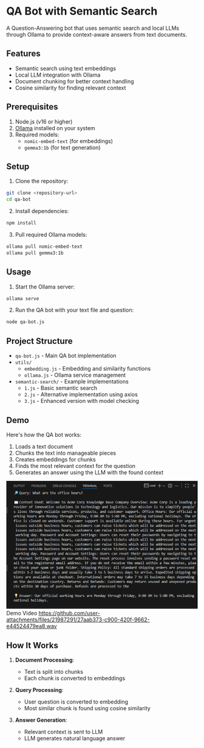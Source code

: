 # QA Bot with Semantic Search

A Question-Answering bot that uses semantic search and local LLMs through Ollama to provide context-aware answers from text documents.

## Features


- Semantic search using text embeddings
- Local LLM integration with Ollama
- Document chunking for better context handling
- Cosine similarity for finding relevant context

## Prerequisites

1. Node.js (v16 or higher)
2. [Ollama](https://ollama.ai/) installed on your system
3. Required models:
   - `nomic-embed-text` (for embeddings)
   - `gemma3:1b` (for text generation)

## Setup

1. Clone the repository:
```sh
git clone <repository-url>
cd qa-bot
```

2. Install dependencies:
```sh
npm install
```

3. Pull required Ollama models:
```sh
ollama pull nomic-embed-text
ollama pull gemma3:1b
```

## Usage

1. Start the Ollama server:
```sh
ollama serve
```

2. Run the QA bot with your text file and question:
```sh
node qa-bot.js
```

## Project Structure

- `qa-bot.js` - Main QA bot implementation
- `utils/`
  - `embedding.js` - Embedding and similarity functions
  - `ollama.js` - Ollama service management
- `semantic-search/` - Example implementations
  - `1.js` - Basic semantic search
  - `2.js` - Alternative implementation using axios
  - `3.js` - Enhanced version with model checking

## Demo

Here's how the QA bot works:

1. Loads a text document
2. Chunks the text into manageable pieces
3. Creates embeddings for chunks
4. Finds the most relevant context for the question
5. Generates an answer using the LLM with the found context

![Demo Screenshot](assets/demo-v1.png)
Demo Video
https://github.com/user-attachments/files/21987291/27aab373-c900-420f-9662-e44524479ea8.wav

## How It Works

1. **Document Processing**:
   - Text is split into chunks
   - Each chunk is converted to embeddings

2. **Query Processing**:
   - User question is converted to embedding
   - Most similar chunk is found using cosine similarity

3. **Answer Generation**:
   - Relevant context is sent to LLM
   - LLM generates natural language answer

